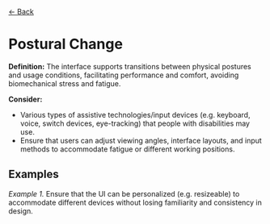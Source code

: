 [← Back](../ergonomics.md)

# Postural Change

**Definition:** The interface supports transitions between physical postures and usage conditions, facilitating performance and comfort, avoiding biomechanical stress and fatigue.

**Consider:**
* Various types of assistive technologies/input devices (e.g. keyboard, voice, switch devices, eye-tracking) that people with disabilities may use.
* Ensure that users can adjust viewing angles, interface layouts, and input methods to accommodate fatigue or different working positions.

## Examples
_Example 1._ Ensure that the UI can be personalized (e.g. resizeable) to accommodate different devices without losing familiarity and consistency in design.
